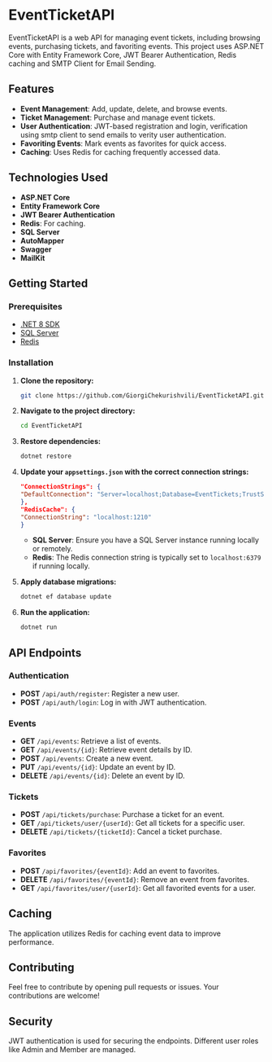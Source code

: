 # EventTicketAPI

EventTicketAPI is a web API for managing event tickets, including browsing events, purchasing tickets, and favoriting events. This project uses ASP.NET Core with Entity Framework Core, JWT Bearer Authentication, Redis caching and SMTP Client for Email Sending.

## Features

- **Event Management**: Add, update, delete, and browse events.
- **Ticket Management**: Purchase and manage event tickets.
- **User Authentication**: JWT-based registration and login, verification using smtp client to send emails to verity user authentication.
- **Favoriting Events**: Mark events as favorites for quick access.
- **Caching**: Uses Redis for caching frequently accessed data.

## Technologies Used

- **ASP.NET Core**
- **Entity Framework Core**
- **JWT Bearer Authentication**
- **Redis**: For caching.
- **SQL Server**
- **AutoMapper**
- **Swagger**
- **MailKit**

## Getting Started

### Prerequisites

- [.NET 8 SDK](https://dotnet.microsoft.com/download/dotnet/8.0)
- [SQL Server](https://www.microsoft.com/en-us/sql-server/sql-server-downloads)
- [Redis](https://redis.io/)

### Installation

1. **Clone the repository:**

    ```bash
    git clone https://github.com/GiorgiChekurishvili/EventTicketAPI.git
    ```

2. **Navigate to the project directory:**

    ```bash
    cd EventTicketAPI
    ```

3. **Restore dependencies:**

    ```bash
    dotnet restore
    ```

4. **Update your `appsettings.json` with the correct connection strings:**

    ```json
   "ConnectionStrings": {
    "DefaultConnection": "Server=localhost;Database=EventTickets;TrustServerCertificate=True;Trusted_Connection=True;"
    },
    "RedisCache": {
    "ConnectionString": "localhost:1210"
    }
    ```

    - **SQL Server**: Ensure you have a SQL Server instance running locally or remotely.
    - **Redis**: The Redis connection string is typically set to `localhost:6379` if running locally.

5. **Apply database migrations:**

    ```bash
    dotnet ef database update
    ```

6. **Run the application:**

    ```bash
    dotnet run
    ```

## API Endpoints

### Authentication

- **POST** `/api/auth/register`: Register a new user.
- **POST** `/api/auth/login`: Log in with JWT authentication.

### Events

- **GET** `/api/events`: Retrieve a list of events.
- **GET** `/api/events/{id}`: Retrieve event details by ID.
- **POST** `/api/events`: Create a new event.
- **PUT** `/api/events/{id}`: Update an event by ID.
- **DELETE** `/api/events/{id}`: Delete an event by ID.

### Tickets

- **POST** `/api/tickets/purchase`: Purchase a ticket for an event.
- **GET** `/api/tickets/user/{userId}`: Get all tickets for a specific user.
- **DELETE** `/api/tickets/{ticketId}`: Cancel a ticket purchase.

### Favorites

- **POST** `/api/favorites/{eventId}`: Add an event to favorites.
- **DELETE** `/api/favorites/{eventId}`: Remove an event from favorites.
- **GET** `/api/favorites/user/{userId}`: Get all favorited events for a user.

## Caching

The application utilizes Redis for caching event data to improve performance.

## Contributing

Feel free to contribute by opening pull requests or issues. Your contributions are welcome!

## Security
JWT authentication is used for securing the endpoints.
Different user roles like Admin and Member are managed.

